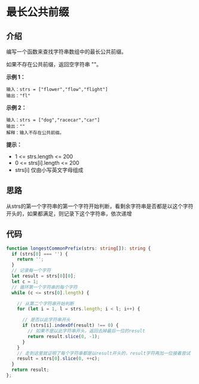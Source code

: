 # 最长公共前缀

## 介绍

编写一个函数来查找字符串数组中的最长公共前缀。

如果不存在公共前缀，返回空字符串 ""。

**示例 1：**
```
输入：strs = ["flower","flow","flight"]
输出："fl"
```

**示例 2：**
```
输入：strs = ["dog","racecar","car"]
输出：""
解释：输入不存在公共前缀。
```

**提示：**
- 1 <= strs.length <= 200
- 0 <= strs[i].length <= 200
- strs[i] 仅由小写英文字母组成

## 思路

从strs的第一个字符串的第一个字符开始判断，看剩余字符串是否都是以这个字符开头的，如果都满足，则记录下这个字符串，依次递增

## 代码
```ts
function longestCommonPrefix(strs: string[]): string {
  if (strs[0] === '') {
    return '';
  }
  // 记录每一个字符
  let result = strs[0][0];
  let c = 1;
  // 循环第一个字符串的每个字符
  while (c <= strs[0].length) {

    // 从第二个字符串开始判断
    for (let i = 1, l = strs.length; i < l; i++) {

      // 是否以此字符串开头
      if (strs[i].indexOf(result) !== 0) {
        // 如果不是以此字符串开头，返回去掉最后一位的result
        return result.slice(0, -1);
      }
    }
    // 走到这里就证明了每个字符串都是以result开头的，result字符再加一位接着尝试
    result = strs[0].slice(0, ++c);
  }
  return result;
};
```
